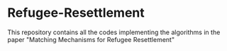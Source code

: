 # Refugee-Resettlement

This repository contains all the codes implementing the algorithms in the paper "Matching Mechanisms for Refugee Resettlement" 